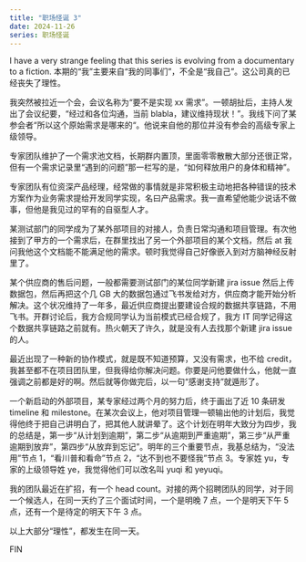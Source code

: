 ```yaml
---
title: "职场怪诞 3"
date: 2024-11-26
series: 职场怪诞
---
```


I have a very strange feeling that this series is evolving from a documentary to a fiction. 本期的“我”主要来自“我的同事们”，不全是“我自己”。这公司真的已经丧失了理性。

我突然被拉近一个会，会议名称为“要不是实现 xx 需求”。一顿胡扯后，主持人发出了会议纪要，“经过和各位沟通，当前 blabla，建议维持现状！”。我线下问了某参会者“所以这个原始需求是哪来的“。他说来自他的那位并没有参会的高级专家上级领导。

专家团队维护了一个需求池文档，长期群内置顶，里面零零散散大部分还很正常，但有一个需求记录里“遇到的问题”那一栏写的是，“如何释放用户的身体和精神”。

专家团队有位资深产品经理，经常做的事情就是非常积极主动地把各种错误的技术方案作为业务需求提给开发同学实现，名曰产品需求。我一直希望他能少说话不做事，但他是我见过的罕有的自驱型人才。

某测试部门的同学成为了某外部项目的对接人，负责日常沟通和项目管理。有次他接到了甲方的一个需求后，在群里找出了另一个外部项目的某个文档，然后 at 我问我他这个文档能不能满足他的需求。顿时我觉得自己好像嵌入到对方脑神经反射里了。

某个供应商的售后问题，一般都需要测试部门的某位同学新建 jira issue 然后上传数据包，然后再把这个几 GB 大的数据包通过飞书发给对方，供应商才能开始分析解决。这个状况维持了一年多，最近供应商提出要建设合规的数据共享链路，不用飞书。开群讨论后，我方合规同学认为当前模式已经合规了，我方 IT 同学记得这个数据共享链路之前就有。热火朝天了许久，就是没有人去找那个新建 jira issue 的人。

最近出现了一种新的协作模式，就是既不知道预算，又没有需求，也不给 credit，我甚至都不在项目团队里，但我得给你解决问题。你要是问他要做什么，他就一直强调之前都是好的啊。然后就等你做完后，以一句“感谢支持”就遁形了。

一个新启动的外部项目，某专家经过两个月的努力后，终于画出了近 10 条研发 timeline 和 milestone。在某次会议上，他对项目管理一顿输出他的计划后，我觉得他终于把自己讲明白了，把其他人就讲晕了。这个计划在明年大致分为四步，我的总结是，第一步“从计划到逾期”，第二步“从逾期到严重逾期”，第三步“从严重逾期到放弃”，第四步“从放弃到忘记”。明年的三个重要节点，我基总结为，“没法用”节点 1，“看川普和看命”节点 2，“达不到也不要怪我”节点 3。专家姓 yu，专家的上级领导姓 ye，我觉得他们可以改名叫 yuqi 和 yeyuqi。

我的团队最近在扩招，有一个 head count。对接的两个招聘团队的同学，对于同一个候选人，在同一天约了三个面试时间，一个是明晚 7 点，一个是明天下午 5 点，还有一个是待定的明天下午 3 点。

以上大部分“理性”，都发生在同一天。

FIN
